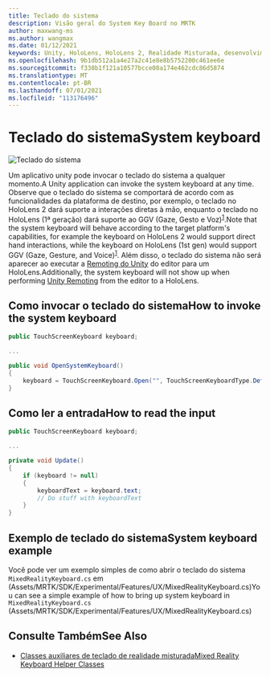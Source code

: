 ```yaml
---
title: Teclado do sistema
description: Visão geral do System Key Board no MRTK
author: maxwang-ms
ms.author: wangmax
ms.date: 01/12/2021
keywords: Unity, HoloLens, HoloLens 2, Realidade Misturada, desenvolvimento, MRTK, Teclado do Sistema,
ms.openlocfilehash: 9b1db512a1a4e27a2c41e8e8b5752200c461ee6e
ms.sourcegitcommit: f338b1f121a10577bcce08a174e462cdc86d5874
ms.translationtype: MT
ms.contentlocale: pt-BR
ms.lasthandoff: 07/01/2021
ms.locfileid: "113176496"
---
```

# <a name="system-keyboard"></a><span data-ttu-id="6c687-104">Teclado do sistema</span><span class="sxs-lookup"><span data-stu-id="6c687-104">System keyboard</span></span>

![Teclado do sistema](../images/system-keyboard/MRTK_SystemKeyboard_Main.png)

<span data-ttu-id="6c687-106">Um aplicativo unity pode invocar o teclado do sistema a qualquer momento.</span><span class="sxs-lookup"><span data-stu-id="6c687-106">A Unity application can invoke the system keyboard at any time.</span></span> <span data-ttu-id="6c687-107">Observe que o teclado do sistema se comportará de acordo com as funcionalidades da plataforma de destino, por exemplo, o teclado no HoloLens 2 dará suporte a interações diretas à mão, enquanto o teclado no HoloLens (1ª geração) dará suporte ao GGV (Gaze, Gesto e Voz)<sup>[1](/windows/mixed-reality/gaze)</sup>.</span><span class="sxs-lookup"><span data-stu-id="6c687-107">Note that the system keyboard will behave according to the target platform's capabilities, for example the keyboard on HoloLens 2 would support direct hand interactions, while the keyboard on HoloLens (1st gen) would support GGV (Gaze, Gesture, and Voice)<sup>[1](/windows/mixed-reality/gaze)</sup>.</span></span> <span data-ttu-id="6c687-108">Além disso, o teclado do sistema não será aparecer ao executar a [Remoting do Unity](../tools/holographic-remoting.md) do editor para um HoloLens.</span><span class="sxs-lookup"><span data-stu-id="6c687-108">Additionally, the system keyboard will not show up when performing [Unity Remoting](../tools/holographic-remoting.md) from the editor to a HoloLens.</span></span>

## <a name="how-to-invoke-the-system-keyboard"></a><span data-ttu-id="6c687-109">Como invocar o teclado do sistema</span><span class="sxs-lookup"><span data-stu-id="6c687-109">How to invoke the system keyboard</span></span>

```c#
public TouchScreenKeyboard keyboard;

...

public void OpenSystemKeyboard()
{
    keyboard = TouchScreenKeyboard.Open("", TouchScreenKeyboardType.Default, false, false, false, false);
}
```

## <a name="how-to-read-the-input"></a><span data-ttu-id="6c687-110">Como ler a entrada</span><span class="sxs-lookup"><span data-stu-id="6c687-110">How to read the input</span></span>

```c#
public TouchScreenKeyboard keyboard;

...

private void Update()
{
    if (keyboard != null)
    {
        keyboardText = keyboard.text;
        // Do stuff with keyboardText
    }
}
```

## <a name="system-keyboard-example"></a><span data-ttu-id="6c687-111">Exemplo de teclado do sistema</span><span class="sxs-lookup"><span data-stu-id="6c687-111">System keyboard example</span></span>

<span data-ttu-id="6c687-112">Você pode ver um exemplo simples de como abrir o teclado do sistema `MixedRealityKeyboard.cs` em (Assets/MRTK/SDK/Experimental/Features/UX/MixedRealityKeyboard.cs)</span><span class="sxs-lookup"><span data-stu-id="6c687-112">You can see a simple example of how to bring up system keyboard in `MixedRealityKeyboard.cs` (Assets/MRTK/SDK/Experimental/Features/UX/MixedRealityKeyboard.cs)</span></span>

## <a name="see-also"></a><span data-ttu-id="6c687-113">Consulte Também</span><span class="sxs-lookup"><span data-stu-id="6c687-113">See Also</span></span>

- [<span data-ttu-id="6c687-114">Classes auxiliares de teclado de realidade misturada</span><span class="sxs-lookup"><span data-stu-id="6c687-114">Mixed Reality Keyboard Helper Classes</span></span>](../experimental/mixed-reality-keyboard.md)
